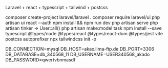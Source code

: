 Laravel + react + typescript + tailwind + postcss

composer create-project laravel/laravel .
composer require laravel/ui
php artisan ui react --auth
npm install && npm run dev
php artisan serve
php artisan tinker -> User::all()
php artisan make:model task
npm install --save typescript @types/node @types/react @types/react-dom @types/jest vite postcss autoprefixer
npx tailwindcss init -p

DB_CONNECTION=mysql
DB_HOST=akax.lima-ftp.de
DB_PORT=3306
DB_DATABASE=db_340568_11
DB_USERNAME=USER340568_akado
DB_PASSWORD=qwertvbnmasdf
